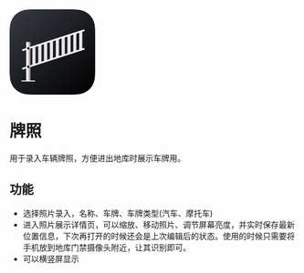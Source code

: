 <img src="./appicon-rounded.png" width="150px">

# 牌照

用于录入车辆牌照，方便进出地库时展示车牌用。


## 功能

- 选择照片录入，名称、车牌、车牌类型(汽车、摩托车)
- 进入照片展示详情页，可以缩放、移动照片、调节屏幕亮度，并实时保存最新位置信息，下次再打开的时候还会是上次编辑后的状态。使用的时候只需要将手机放到地库门禁摄像头附近，让其识别即可。
- 可以横竖屏显示
